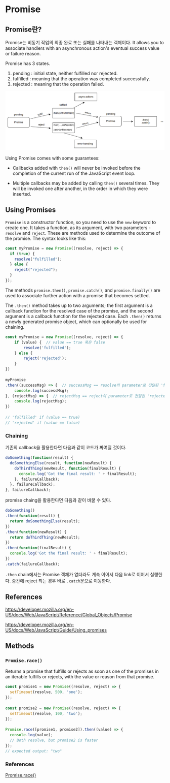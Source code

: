 # Promise

## Promise란?

Promise는 비동기 작업의 최종 완료 또는 실패를 나타내는 객체이다. It allows you to associate handlers with an asynchronous action's eventual success value or failure reason.

Promise has 3 states.

1. pending : initial state, neither fulfilled nor rejected.
2. fulfilled : meaning that the operation was completed successfully.
3. rejected : meaning that the operation failed.

![image-20210910014250085](README.assets/image-20210910014250085.png)

Using Promise comes with some guarantees:

- Callbacks added with `then()` will never be invoked before the completion of the current run of the JavaScript event loop.

- Multiple callbacks may be added by calling `then()` several times. They will be invoked one after another, in the order in which they were inserted.



## Using Promises

`Promise` is a constructor function, so you need to use the `new` keyword to create one. It takes a function, as its argument, with two parameters - `resolve` and `reject`. These are methods used to determine the outcome of the promise. The syntax looks like this:

```js
const myPromise = new Promise((resolve, reject) => {
  if (true) {
    resolve("fulfilled");
  } else {
    reject("rejected");
  }
});
```

The methods `promise.then()`, `promise.catch()`, and `promise.finally()` are used to associate further action with a promise that becomes settled.

The `.then()` method takes up to two arguments; the first argument is a callback function for the resolved case of the promise, and the second argument is a callback function for the rejected case. Each `.then()` returns a newly generated promise object, which can optionally be used for chaining.

```js
const myPromise = new Promise((resolve, reject) => {
    if (value) {  // value == true 혹은 false
        resolve('fulfilled');
    } else {
        reject('rejected');
    }
})

myPromise
.then((successMsg) => {  // successMsg == resolve의 parameter로 전달된 'fulfilled'
    console.log(successMsg);
}, (rejectMsg) => {  // rejectMsg == reject의 parameter로 전달된 'rejected'
    console.log(rejectMsg);
})

// 'fulfilled' if (value == true)
// 'rejected' if (value == false)
```

### Chaining

기존의 callback을 활용한다면 다음과 같이 코드가 짜여질 것이다.

```js
doSomething(function(result) {
  doSomethingElse(result, function(newResult) {
    doThirdThing(newResult, function(finalResult) {
      console.log('Got the final result: ' + finalResult);
    }, failureCallback);
  }, failureCallback);
}, failureCallback);
```

promise chaing을 활용한다면 다음과 같이 바꿀 수 있다.

```js
doSomething()
.then(function(result) {
  return doSomethingElse(result);
})
.then(function(newResult) {
  return doThirdThing(newResult);
})
.then(function(finalResult) {
  console.log('Got the final result: ' + finalResult);
})
.catch(failureCallback);
```

`.then` chain에서는 Promise 객체가 없더라도 계속 이어서 다음 link로 이어서 실행한다. 중간에 reject 되는 경우 바로 `.catch`문으로 이동한다.



## References

https://developer.mozilla.org/en-US/docs/Web/JavaScript/Reference/Global_Objects/Promise

https://developer.mozilla.org/en-US/docs/Web/JavaScript/Guide/Using_promises



## Methods

### `Promise.race()`

Returns a promise that fulfills or rejects as soon as one of the promises in an iterable fulfills or rejects, with the value or reason from that promise.

```js
const promise1 = new Promise((resolve, reject) => {
  setTimeout(resolve, 500, 'one');
});

const promise2 = new Promise((resolve, reject) => {
  setTimeout(resolve, 100, 'two');
});

Promise.race([promise1, promise2]).then((value) => {
  console.log(value);
  // Both resolve, but promise2 is faster
});
// expected output: "two"
```

### References

[Promise.race()](https://developer.mozilla.org/en-US/docs/Web/JavaScript/Reference/Global_Objects/Promise/race)

